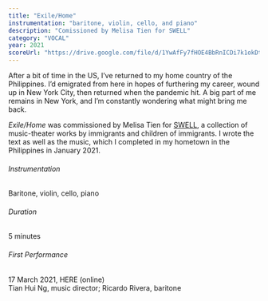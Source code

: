 ```yaml
---
title: "Exile/Home"
instrumentation: "baritone, violin, cello, and piano"
description: "Comissioned by Melisa Tien for SWELL"
category: "VOCAL"
year: 2021
scoreUrl: "https://drive.google.com/file/d/1YwAfFy7fHOE4BbRnICDi7k1okDtUFyUj/view?usp=sharing"
---
```


After a bit of time in the US, I’ve returned to my home country of the Philippines. I’d emigrated from here in hopes of furthering my career, wound up in New York City, then returned when the pandemic hit. A big part of me remains in New York, and I’m constantly wondering what might bring me back.

_Exile/Home_ was commissioned by Melisa Tien for [SWELL](https://www.melisatien.com/swell), a collection of music-theater works by immigrants and children of immigrants. I wrote the text as well as the music, which I completed in my hometown in the Philippines in January 2021.

###### Instrumentation

Baritone, violin, cello, piano

###### Duration

5 minutes

###### First Performance
17 March 2021, HERE (online)\
Tian Hui Ng, music director; Ricardo Rivera, baritone
